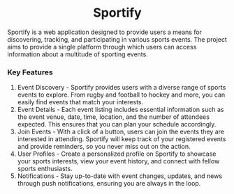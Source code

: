 <h1 align="center">Sportify</h1>
Sportify is a web application designed to provide users a means for discovering, tracking, and participating in various sports events. The project aims to provide a single platform through which users can access information about a multitude of sporting events.

### Key Features
1. Event Discovery - Sportify provides users with a diverse range of sports events to explore. From rugby and football to hockey and more, you can easily find events that match your interests.
2. Event Details -  Each event listing includes essential information such as the event venue, date, time, location, and the number of attendees expected. This ensures that you can plan your schedule accordingly.
3. Join Events - With a click of a button, users can join the events they are interested in attending. Sportify will keep track of your registered events and provide reminders, so you never miss out on the action.
4. User Profiles - Create a personalized profile on Sportify to showcase your sports interests, view your event history, and connect with fellow sports enthusiasts.
5. Notifications - Stay up-to-date with event changes, updates, and news through push notifications, ensuring you are always in the loop.

